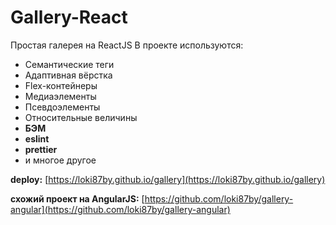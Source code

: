 # **Gallery-React**
Простая галерея на ReactJS
В проекте используются:

* Семантические теги
* Адаптивная вёрстка
* Flex-контейнеры
* Медиаэлементы 
* Псевдоэлементы 
* Относительные величины
* **БЭМ**
* **eslint**
* **prettier**
* и многое другое

**deploy:** [https://loki87by.github.io/gallery](https://loki87by.github.io/gallery)

**схожий проект на AngularJS:** [https://github.com/loki87by/gallery-angular](https://github.com/loki87by/gallery-angular)